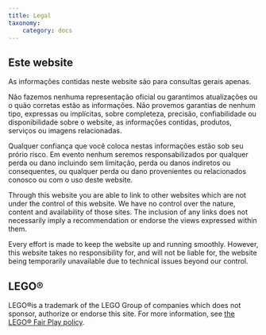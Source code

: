 ```yaml
---
title: Legal
taxonomy:
    category: docs
---
```

## Este website
As informações contidas neste website são para consultas gerais apenas.

Não fazemos nenhuma representação oficial ou garantimos atualizações ou o quão corretas estão as informações. Não provemos garantias de nenhum tipo, expressas ou implícitas, sobre completeza, precisão, confiabilidade ou disponibilidade sobre o website, as informações contidas, produtos, serviços ou imagens relacionadas.

Qualquer confiança que você coloca nestas informações estão sob seu prório risco.
Em evento nenhum seremos responsabilizados por qualquer perda ou dano incluindo sem limitação, perda ou danos indiretos ou consequentes, ou qualquer perda ou dano provenientes ou relacionados conosco ou com o uso deste website.

Through this website you are able to link to other websites which are not under the control of this website. We have no control over the nature, content and availability of those sites. The inclusion of any links does not necessarily imply a recommendation or endorse the views expressed within them.

Every effort is made to keep the website up and running smoothly. However, this website takes no responsibility for, and will not be liable for, the website being temporarily unavailable due to technical issues beyond our control.

## LEGO®
LEGO®is a trademark of the LEGO Group of companies which does not sponsor, authorize or endorse this site. For more information, see [the LEGO® Fair Play policy](http://aboutus.lego.com/en-us/legal-notice/fair-play).
